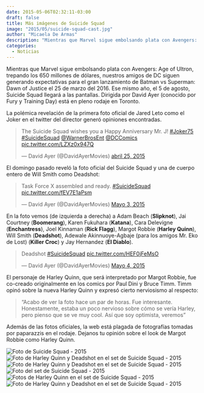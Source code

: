 ```yaml
---
date: 2015-05-06T02:32:11-03:00
draft: false
title: Más imágenes de Suicide Squad
image: "2015/05/suicide-squad-cast.jpg"
author: "Micaela De Armas"
description: "Mientras que Marvel sigue embolsando plata con Avengers: Age of Ultron, trepando los 650 millones de dólares, nuestros amigos de DC siguen generando expectativas para el gran lanzamiento de Batman vs Superman: Dawn of Justice el 25 de marzo del 2016. Ese mismo año, el 5 de agosto, Suicide Squad llegará a las pantallas. Dirigida por David Ayer (conocido por Fury y Training Day) está en pleno rodaje en Toronto."
categories:
  - Noticias
---
```


Mientras que Marvel sigue embolsando plata con Avengers: Age of Ultron, trepando los 650 millones de dólares, nuestros amigos de DC siguen generando expectativas para el gran lanzamiento de Batman vs Superman: Dawn of Justice el 25 de marzo del 2016. Ese mismo año, el 5 de agosto, Suicide Squad llegará a las pantallas. Dirigida por David Ayer (conocido por Fury y Training Day) está en pleno rodaje en Toronto.

La polémica revelación de la primera foto oficial de Jared Leto como el Joker en el twitter del director generó opiniones encontradas.

<div class="iframe-cnt">
<blockquote class="twitter-tweet" lang="es"><p lang="en" dir="ltr">The Suicide Squad wishes you a Happy Anniversary Mr. J! <a href="https://twitter.com/hashtag/Joker75?src=hash">#Joker75</a> <a href="https://twitter.com/hashtag/SuicideSquad?src=hash">#SuicideSquad</a> <a href="https://twitter.com/WarnerBrosEnt">@WarnerBrosEnt</a> <a href="https://twitter.com/DCComics">@DCComics</a> <a href="http://t.co/LZXz0x947Q">pic.twitter.com/LZXz0x947Q</a></p>&mdash; David Ayer (@DavidAyerMovies) <a href="https://twitter.com/DavidAyerMovies/status/591761248859123713">abril 25, 2015</a></blockquote>
</div>

El domingo pasado reveló la foto oficial del Suicide Squad y una de cuerpo entero de Will Smith como Deadshot:

<div class="iframe-cnt">
<blockquote class="twitter-tweet" lang="es"><p lang="en" dir="ltr">Task Force X assembled and ready. <a href="https://twitter.com/hashtag/SuicideSquad?src=hash">#SuicideSquad</a> <a href="http://t.co/fEV7E1aPsm">pic.twitter.com/fEV7E1aPsm</a></p>&mdash; David Ayer (@DavidAyerMovies) <a href="https://twitter.com/DavidAyerMovies/status/595000883420749824">Mayo 3, 2015</a></blockquote>
</div>

En la foto vemos (de izquierda a derecha) a Adam Beach (**Slipknot**), Jai Courtney (**Boomerang**), Karen Fukuhara (**Katana**), Cara Delevigne (**Enchantress**), Joel Kinnaman (**Rick Flagg**), Margot Robbie (**Harley Quinn**), Will Smith (**Deadshot**), Adewale Akinnuoye-Agbaje (para los amigos Mr. Eko de Lost) (**Killer Croc**) y Jay Hernandez (**El Diablo**).

<div class="iframe-cnt">
<blockquote class="twitter-tweet" lang="es"><p lang="en" dir="ltr">Deadshot <a href="https://twitter.com/hashtag/SuicideSquad?src=hash">#SuicideSquad</a> <a href="http://t.co/HEF0jFeMsO">pic.twitter.com/HEF0jFeMsO</a></p>&mdash; David Ayer (@DavidAyerMovies) <a href="https://twitter.com/DavidAyerMovies/status/595025398456430593">Mayo 4, 2015</a></blockquote>
</div>

El personaje de Harley Quinn, que será interpretado por Margot Robbie, fue co-creado originalmente en los comics por Paul Dini y Bruce Timm. Timm opinó sobre la nueva Harley Quinn y expresó cierto nerviosismo al respecto:

> “Acabo de ver la foto hace un par de horas. Fue interesante. Honestamente, estaba un poco nervioso sobre cómo se vería Harley, pero pienso que se ve muy cool. Así que soy optimista, veremos”

Además de las fotos oficiales, la web está plagada de fotografías tomadas por paparazzis en el rodaje. Dejanos tu opinión sobre el look de Margot Robbie como Harley Quinn.

![Foto de Suicide Squad - 2015 ](/img/2015/05/suicide-squad-cast.jpg "Suicide Squad - 2015")
![Foto de Harley Quinn y Deadshot en el set de Suicide Squad - 2015 ](/img/2015/05/suicide-squad-cast-shoot-01.jpg "Suicide Squad - Harley y Deadshot 1")
![Foto de Harley Quinn y Deadshot en el set de Suicide Squad - 2015 ](/img/2015/05/suicide-squad-cast-shoot-02.jpg "Suicide Squad - Harley y Deadshot 2")
![Foto del set de Suicide Squad - 2015 ](/img/2015/05/suicide-squad-cast-shoot-03.jpg "Suicide Squad - Foto del set")
![Fotos de Harley Quinn en el set de Suicide Squad - 2015 ](/img/2015/05/harley-shoot-01.jpg "Suicide Squad - Harley")
![Foto de Harley Quinn y Deadshot en el set de Suicide Squad - 2015 ](/img/2015/05/harley-shoot-02.jpg "Suicide Squad - Harley y Deadshot 3")


<script async src="//platform.twitter.com/widgets.js" charset="utf-8"></script>
